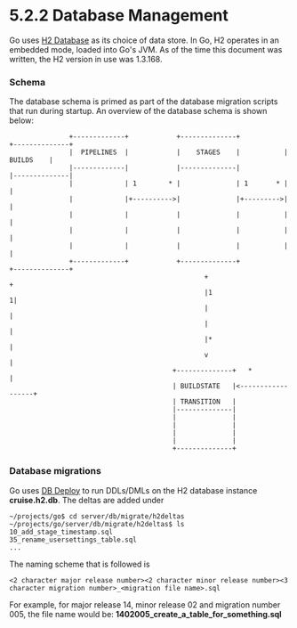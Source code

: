 # 5.2.2 Database Management

Go uses [H2 Database](http://www.h2database.com/) as its choice of data store. In Go, H2 operates in an embedded mode, loaded into Go's JVM. As of the time this document was written, the H2 version in use was 1.3.168.

### Schema

The database schema is primed as part of the database migration scripts that run during startup. An overview of the database schema is shown below:

```
               +-------------+            +--------------+           +--------------+
               |  PIPELINES  |            |    STAGES    |           |    BUILDS    |
               |-------------|            |--------------|           |--------------|
               |             | 1        * |              | 1       * |              |
               |             |+---------->|              |+--------->|              |
               |             |            |              |           |              |
               |             |            |              |           |              |
               |             |            |              |           |              |
               +-------------+            +--------------+           +--------------+
                                                 +                          +
                                                 |1                        1|
                                                 |                          |
                                                 |                          |
                                                 |*                         |
                                                 v                          |
                                         +--------------+   *               |
                                         | BUILDSTATE   |<------------------+
                                         | TRANSITION   |
                                         |--------------|
                                         |              |
                                         |              |
                                         |              |
                                         |              |
                                         +--------------+
```

### Database migrations

Go uses [DB Deploy](https://code.google.com/p/dbdeploy/) to run DDLs/DMLs on the H2 database instance **cruise.h2.db**. The deltas are added under

```
~/projects/go$ cd server/db/migrate/h2deltas
~/projects/go/server/db/migrate/h2deltas$ ls
10_add_stage_timestamp.sql
35_rename_usersettings_table.sql
...
```

The naming scheme that is followed is

```
<2 character major release number><2 character minor release number><3 character migration number>_<migration file name>.sql
```
For example, for major release 14, minor release 02 and migration number 005, the file name would be: **1402005_create_a_table_for_something.sql**

